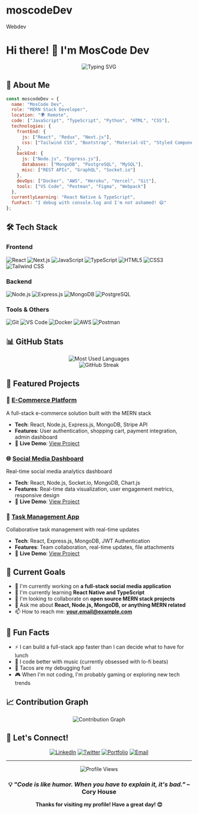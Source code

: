 # moscodeDev
Webdev
# Hi there! 👋 I'm MosCode Dev

<div align="center">
  <img src="https://readme-typing-svg.herokuapp.com?font=Fira+Code&size=30&duration=3000&pause=1000&color=61DAFB&center=true&vCenter=true&width=600&lines=MERN+Stack+Developer;Full+Stack+Engineer;JavaScript+Enthusiast;Building+Modern+Web+Apps" alt="Typing SVG" />
</div>

## 🚀 About Me

```javascript
const moscodeDev = {
  name: "MosCode Dev",
  role: "MERN Stack Developer",
  location: "🌍 Remote",
  code: ["JavaScript", "TypeScript", "Python", "HTML", "CSS"],
  technologies: {
    frontEnd: {
      js: ["React", "Redux", "Next.js"],
      css: ["Tailwind CSS", "Bootstrap", "Material-UI", "Styled Components"]
    },
    backEnd: {
      js: ["Node.js", "Express.js"],
      databases: ["MongoDB", "PostgreSQL", "MySQL"],
      misc: ["REST APIs", "GraphQL", "Socket.io"]
    },
    devOps: ["Docker", "AWS", "Heroku", "Vercel", "Git"],
    tools: ["VS Code", "Postman", "Figma", "Webpack"]
  },
  currentlyLearning: "React Native & TypeScript",
  funFact: "I debug with console.log and I'm not ashamed! 😄"
};
```

## 🛠️ Tech Stack

### Frontend
![React](https://img.shields.io/badge/-React-61DAFB?style=flat-square&logo=react&logoColor=white)
![Next.js](https://img.shields.io/badge/-Next.js-000000?style=flat-square&logo=next.js&logoColor=white)
![JavaScript](https://img.shields.io/badge/-JavaScript-F7DF1E?style=flat-square&logo=javascript&logoColor=black)
![TypeScript](https://img.shields.io/badge/-TypeScript-3178C6?style=flat-square&logo=typescript&logoColor=white)
![HTML5](https://img.shields.io/badge/-HTML5-E34F26?style=flat-square&logo=html5&logoColor=white)
![CSS3](https://img.shields.io/badge/-CSS3-1572B6?style=flat-square&logo=css3&logoColor=white)
![Tailwind CSS](https://img.shields.io/badge/-Tailwind%20CSS-38B2AC?style=flat-square&logo=tailwind-css&logoColor=white)

### Backend
![Node.js](https://img.shields.io/badge/-Node.js-339933?style=flat-square&logo=node.js&logoColor=white)
![Express.js](https://img.shields.io/badge/-Express.js-000000?style=flat-square&logo=express&logoColor=white)
![MongoDB](https://img.shields.io/badge/-MongoDB-47A248?style=flat-square&logo=mongodb&logoColor=white)
![PostgreSQL](https://img.shields.io/badge/-PostgreSQL-336791?style=flat-square&logo=postgresql&logoColor=white)

### Tools & Others
![Git](https://img.shields.io/badge/-Git-F05032?style=flat-square&logo=git&logoColor=white)
![VS Code](https://img.shields.io/badge/-VS%20Code-007ACC?style=flat-square&logo=visual-studio-code&logoColor=white)
![Docker](https://img.shields.io/badge/-Docker-2496ED?style=flat-square&logo=docker&logoColor=white)
![AWS](https://img.shields.io/badge/-AWS-232F3E?style=flat-square&logo=amazon-aws&logoColor=white)
![Postman](https://img.shields.io/badge/-Postman-FF6C37?style=flat-square&logo=postman&logoColor=white)

## 📊 GitHub Stats


<div align="center">
  <img src="https://github-readme-stats.vercel.app/api/top-langs/?username=YOUR_USERNAME&layout=compact&theme=react&hide_border=true&bg_color=0D1117&title_color=61DAFB&text_color=C9D1D9" alt="Most Used Languages" />
</div>

<div align="center">
  <img src="https://github-readme-streak-stats.herokuapp.com/?user=YOUR_USERNAME&theme=react&hide_border=true&stroke=0D1117&background=0D1117&ring=61DAFB&fire=61DAFB&currStreakLabel=61DAFB" alt="GitHub Streak" />
</div>

## 🚀 Featured Projects

### 📱 [E-Commerce Platform](https://github.com/YOUR_USERNAME/ecommerce-app)
A full-stack e-commerce solution built with the MERN stack
- **Tech**: React, Node.js, Express.js, MongoDB, Stripe API
- **Features**: User authentication, shopping cart, payment integration, admin dashboard
- 🌟 **Live Demo**: [View Project](https://your-ecommerce-demo.com)

### 🌐 [Social Media Dashboard](https://github.com/YOUR_USERNAME/social-dashboard)
Real-time social media analytics dashboard
- **Tech**: React, Node.js, Socket.io, MongoDB, Chart.js
- **Features**: Real-time data visualization, user engagement metrics, responsive design
- 🌟 **Live Demo**: [View Project](https://your-dashboard-demo.com)

### 📝 [Task Management App](https://github.com/YOUR_USERNAME/task-manager)
Collaborative task management with real-time updates
- **Tech**: React, Express.js, MongoDB, JWT Authentication
- **Features**: Team collaboration, real-time updates, file attachments
- 🌟 **Live Demo**: [View Project](https://your-taskmanager-demo.com)

## 🎯 Current Goals

- 🔭 I'm currently working on **a full-stack social media application**
- 🌱 I'm currently learning **React Native and TypeScript**
- 👯 I'm looking to collaborate on **open source MERN stack projects**
- 💬 Ask me about **React, Node.js, MongoDB, or anything MERN related**
- 📫 How to reach me: **your.email@example.com**

## 🌟 Fun Facts

- ⚡ I can build a full-stack app faster than I can decide what to have for lunch
- 🎵 I code better with music (currently obsessed with lo-fi beats)
- 🌮 Tacos are my debugging fuel
- 🎮 When I'm not coding, I'm probably gaming or exploring new tech trends

## 📈 Contribution Graph

<div align="center">
  <img src="https://github-readme-activity-graph.vercel.app/graph?username=YOUR_USERNAME&bg_color=0D1117&color=61DAFB&line=61DAFB&point=FFFFFF&area=true&hide_border=true" alt="Contribution Graph" />
</div>

## 🤝 Let's Connect!

<div align="center">
  
[![LinkedIn](https://img.shields.io/badge/-LinkedIn-0077B5?style=for-the-badge&logo=linkedin&logoColor=white)](https://linkedin.com/in/YOUR_LINKEDIN)
[![Twitter](https://img.shields.io/badge/-Twitter-1DA1F2?style=for-the-badge&logo=twitter&logoColor=white)](https://twitter.com/YOUR_TWITTER)
[![Portfolio](https://img.shields.io/badge/-Portfolio-000000?style=for-the-badge&logo=react&logoColor=61DAFB)](https://your-portfolio.com)
[![Email](https://img.shields.io/badge/-Email-D14836?style=for-the-badge&logo=gmail&logoColor=white)](mailto:your.email@example.com)

</div>

---

<div align="center">
  <img src="https://komarev.com/ghpvc/?username=YOUR_USERNAME&color=61DAFB&style=flat-square&label=Profile+Views" alt="Profile Views" />
</div>

<div align="center">
  
### 💡 *"Code is like humor. When you have to explain it, it's bad."* – Cory House

**Thanks for visiting my profile! Have a great day! 😊**

</div>
